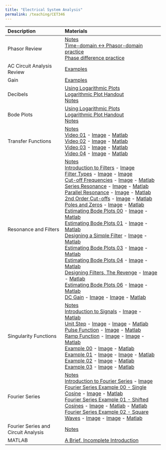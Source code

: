 ```yaml
---
title: "Electrical System Analysis"
permalink: /teaching/CET346
---
```


| Description                       | Materials                                        | 
| :--------------------             | :-----------------------                         |
| Phasor Review       | [Notes](/files/BookPages_Chapter03.pdf)<br>[Time-domain <-> Phasor-domain practice](/files/CET346TimeToPhasor.m)<br>[Phase difference practice](/files/CET346PhaseDifference.m) |
| AC Circuit Analysis Review       | [Examples](/files/BookPages_Chapter04.pdf) |
| Gain       | [Examples](/files/BookPages_Chapter06.pdf) |
| Decibels       | [Using Logarithmic Plots](/files/CET346LogScaleSlides.pdf)<br>[Logarithmic Plot Handout](/files/LogScaleHandout.pdf)<br>[Notes](/files/BookPages_Chapter08.pdf) |
| Bode Plots       | [Using Logarithmic Plots](/files/CET346LogScaleSlides.pdf)<br>[Logarithmic Plot Handout](/files/LogScaleHandout.pdf)<br>[Notes](/files/BookPages_Chapter09.pdf) |
| Transfer Functions       | [Notes](/files/BookPages_Chapter10.pdf) <br> [Video 01](https://youtu.be/8Lx0Ov_kaOY) - [Image](/files/CET346/TF01.png) - [Matlab](/files/CET346/CET346_TF01.m) <br> [Video 02](https://youtu.be/DVmzAq3DHrA) - [Image](/files/CET346/TF02.png) - [Matlab](/files/CET346/CET346_TF02.m) <br> [Video 03](https://youtu.be/725d-KC00Oc) - [Image](/files/CET346/TF03.png) - [Matlab](/files/CET346/CET346_TF03.m) <br> [Video 04](https://youtu.be/ElcsIRa50Mo) - [Image](/files/CET346/TF04.png) - [Matlab](/files/CET346/CET346_TF04.m)|
| Resonance and Filters       | [Notes](/files/BookPages_Chapter11.pdf) <br> [Introduction to Filters](https://youtu.be/0Ef1EeSOTew) - [Image](/files/CET346/Filters00.png) <br> [Filter Types](https://youtu.be/0-0K5I-Jgos) - [Image](/files/CET346/Filters01a.png) - [Image](/files/CET346/Filters01b.png) <br> [Cut-off Frequencies](https://youtu.be/_XIvkeAQh_Y) - [Image](/files/CET346/Filters02.png) - [Matlab](/files/CET346/CET346_Filters02.m) <br> [Series Resonance](https://youtu.be/u_qbVt8GdjM) - [Image](/files/CET346/Resonance03.png) - [Matlab](/files/CET346/CET346_Resonance.m) <br> [Parallel Resonance](https://youtu.be/1336IpqrCcg) - [Image](/files/CET346/Resonance04.png) - [Matlab](/files/CET346/CET346_Resonance02.m) <br> [2nd Order Cut-offs](https://youtu.be/4Y_yuGt76mA) - [Image](/files/CET346/Resonance05.png) - [Matlab](/files/CET346/CET346_Resonance03.m) <br> [Poles and Zeros](https://youtu.be/Lspt8z_azZg) - [Image](/files/CET346/PolesZeros06.png) - [Matlab](/files/CET346/CET346_PolesZeros04.m) <br> [Estimating Bode Plots 00](https://youtu.be/qNzL5ejEETI) - [Image](/files/CET346/Bodes/Bode00.png) - [Matlab](/files/CET346/Bodes/CET346_Bode00.m) <br> [Estimating Bode Plots 01](https://youtu.be/3YQ2tMUJ1xU) - [Image](/files/CET346/Bodes/Bode01.png) - [Matlab](/files/CET346/Bodes/CET346_Bode01.m) <br> [Designing a Simple Filter](https://youtu.be/gO8d_rw2ryA) - [Image](/files/CET346/Bodes/BodeDesign02.png) - [Matlab](/files/CET346/Bodes/CET346_BodeDesign02.m) <br> [Estimating Bode Plots 03](https://youtu.be/GHTjxspHUxs) - [Image](/files/CET346/Bodes/Bode03.png) - [Matlab](/files/CET346/Bodes/CET346_Bode03.m) <br> [Estimating Bode Plots 04](https://youtu.be/DhpriLVdkVk) - [Image](/files/CET346/Bodes/Bode04.png) - [Matlab](/files/CET346/Bodes/CET346_Bode04.m) <br> [Designing Filters, The Revenge](https://youtu.be/HL4WZb3JJrM) - [Image](/files/CET346/Bodes/BodeDesign05.png) - [Matlab](/files/CET346/Bodes/CET346_BodeDesign05.m) <br> [Estimating Bode Plots 06](https://youtu.be/nJnFpHTQtEQ) - [Image](/files/CET346/Bodes/Bode06.png) - [Matlab](/files/CET346/Bodes/CET346_Bode06.m) <br> [DC Gain](https://youtu.be/RPOA7ovUi3E) - [Image](/files/CET346/Bodes/DCGain00a.png) - [Image](/files/CET346/Bodes/DCGain00b.png) - [Matlab](/files/CET346/Bodes/CET346_DCGain.m) |
|  Singularity Functions       | [Notes](/files/BookPages_Chapter12.pdf) <br> [Introduction to Signals](https://youtu.be/bAagflLMDqg) - [Image](/files/CET346/Singularity/CET346_12_IntroToSignals.png) - [Matlab](/files/CET346/Singularity/CET346_SignalIntro.m) <br> [Unit Step](https://youtu.be/wkXf78RdfkE) - [Image](/files/CET346/Singularity/CET346_12_UnitStep00.png) - [Image](/files/CET346/Singularity/CET346_12_UnitStep01.png) - [Matlab](/files/CET346/Singularity/CET346_12_StepFunction.m) <br> [Pulse Function](https://youtu.be/p5YsMfPzcMI) - [Image](/files/CET346/Singularity/CET346_12_Pulse00.png) - [Matlab](/files/CET346/Singularity/CET346_12_PulseFunction.m) <br> [Ramp Function](https://youtu.be/wpJRW3mRgLk) - [Image](/files/CET346/Singularity/CET346_12_Ramp00.png) - [Image](/files/CET346/Singularity/CET346_12_Ramp01.png) - [Matlab](/files/CET346/Singularity/CET346_12_RampFunction.m) <br> [Example 00](https://youtu.be/Kr3qKy_kNXA) - [Image](/files/CET346/Singularity/CET346_Example00.png) - [Matlab](/files/CET346/Singularity/Example00.m) <br> [Example 01](https://youtu.be/Luer_uLY5F0) - [Image](/files/CET346/Singularity/CET346_Example01a.png) - [Image](/files/CET346/Singularity/CET346_Example01b.png) - [Matlab](/files/CET346/Singularity/Example01.m) <br> [Example 02](https://youtu.be/u4YADGfAHf0) - [Image](/files/CET346/Singularity/CET346_Example02.png) - [Matlab](/files/CET346/Singularity/Example02.m) <br> [Example 03](https://youtu.be/BeDAe8Up3UE) - [Image](/files/CET346/Singularity/CET346_Example03.png) - [Matlab](/files/CET346/Singularity/Example03.m) |
|  Fourier Series       | [Notes](/files/BookPages_Chapter13.pdf) <br> [Introduction to Fourier Series](https://youtu.be/_XZ4RMIlmjA) - [Image](/files/CET346/Fourier/CET346_13_IntroToFourier.png) <br> [Fourier Series Example 00 - Single Cosine](https://youtu.be/s34hEQihvGM) - [Image](/files/CET346/Fourier/CET346_13_Example00_SingleCosine.png) - [Matlab](/files/CET346/Fourier/CET346_13_Example00_SingleCosine.m) <br> [Fourier Series Example 01 - Shifted Cosines](https://youtu.be/VOFkT8tuWfI) - [Image](/files/CET346/Fourier/CET346_13_Example01_ShiftedCosine.png) - [Matlab](/files/CET346/Fourier/CET346_13_Example01_SingleSine.m) - [Matlab](/files/CET346/Fourier/CET346_13_Example01_ShiftedCosine.m) <br> [Fourier Series Example 02 - Square Waves](https://youtu.be/Qp-xWAy6llM) - [Image](/files/CET346/Fourier/CET346_13_Example02_SquareWave_a.png) - [Image](/files/CET346/Fourier/CET346_13_Example02_SquareWave_b.png) - [Matlab](/files/CET346/Fourier/CET346_13_Example02_SquareWave.m) |
|  Fourier Series and Circuit Analysis       | [Notes](/files/BookPages_Chapter14.pdf) |
|  MATLAB       | [A Brief, Incomplete Introduction](/files/BookPages_Chapter02.pdf) | 
